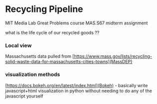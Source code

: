 # Recycling Pipeline

MIT Media Lab Great Problems course MAS.S67 midterm assignment 

what is the life cycle of our recycled goods ??


### Local view 
Massachusetts data pulled from [https://www.mass.gov/lists/recycling-solid-waste-data-for-massachusetts-cities-towns](MassDEP)


### visualization methods

[https://docs.bokeh.org/en/latest/index.html](Bokeh) - basically write javascript+html visualization in python without needing to do any of the javascript yourself
